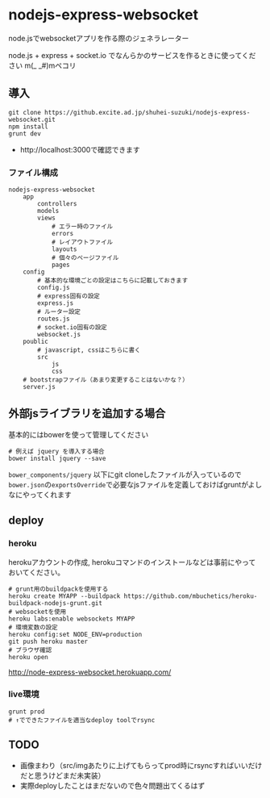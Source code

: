 nodejs-express-websocket
========================

node.jsでwebsocketアプリを作る際のジェネラレーター

node.js + express + socket.io でなんらかのサービスを作るときに使ってください m(_ _#)mペコリ

## 導入

    git clone https://github.excite.ad.jp/shuhei-suzuki/nodejs-express-websocket.git
    npm install
    grunt dev

- http://localhost:3000で確認できます


### ファイル構成

    nodejs-express-websocket
        app
            controllers
            models
            views
                # エラー時のファイル
                errors
                # レイアウトファイル
                layouts
                # 個々のページファイル
                pages
        config
            # 基本的な環境ごとの設定はこちらに記載しておきます
            config.js
            # express固有の設定
            express.js
            # ルーター設定
            routes.js
            # socket.io固有の設定
            websocket.js
        poublic
            # javascript, cssはこちらに書く
            src
                js
                css
        # bootstrapファイル（あまり変更することはないかな？）
        server.js


## 外部jsライブラリを追加する場合

基本的にはbowerを使って管理してください

    # 例えば jquery を導入する場合
    bower install jquery --save


`bower_components/jquery` 以下にgit cloneしたファイルが入っているので`bower.json`の`exportsOverride`で必要なjsファイルを定義しておけばgruntがよしなにやってくれます


## deploy


### heroku

herokuアカウントの作成, herokuコマンドのインストールなどは事前にやっておいてください。

    # grunt用のbuildpackを使用する
    heroku create MYAPP --buildpack https://github.com/mbuchetics/heroku-buildpack-nodejs-grunt.git
    # websocketを使用
    heroku labs:enable websockets MYAPP
    # 環境変数の設定
    heroku config:set NODE_ENV=production
    git push heroku master
    # ブラウザ確認
    heroku open

http://node-express-websocket.herokuapp.com/


### live環境

    grunt prod
    # ↑でできたファイルを適当なdeploy toolでrsync


## TODO

- 画像まわり（src/imgあたりに上げてもらってprod時にrsyncすればいいだけだと思うけどまだ未実装）
- 実際deployしたことはまだないので色々問題出てくるはず

